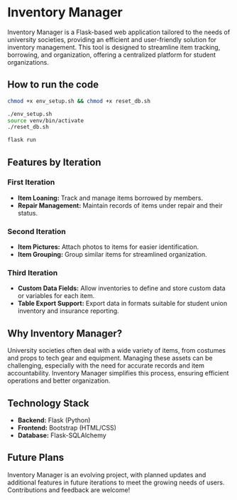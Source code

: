 # Inventory Manager

Inventory Manager is a Flask-based web application tailored to the needs of university societies, providing an efficient and user-friendly solution for inventory management. This tool is designed to streamline item tracking, borrowing, and organization, offering a centralized platform for student organizations.

## How to run the code

```bash
chmod +x env_setup.sh && chmod +x reset_db.sh
```

```bash
./env_setup.sh
source venv/bin/activate
./reset_db.sh
```

```bash
flask run
```

## Features by Iteration

### **First Iteration**
- **Item Loaning:** Track and manage items borrowed by members.
- **Repair Management:** Maintain records of items under repair and their status.

### **Second Iteration**
- **Item Pictures:** Attach photos to items for easier identification.
- **Item Grouping:** Group similar items for streamlined organization.

### **Third Iteration**
- **Custom Data Fields:** Allow inventories to define and store custom data or variables for each item.
- **Table Export Support:** Export data in formats suitable for student union inventory and insurance reporting.

## Why Inventory Manager?
University societies often deal with a wide variety of items, from costumes and props to tech gear and equipment. Managing these assets can be challenging, especially with the need for accurate records and item accountability. Inventory Manager simplifies this process, ensuring efficient operations and better organization.

## Technology Stack
- **Backend:** Flask (Python)
- **Frontend:** Bootstrap (HTML/CSS)
- **Database:** Flask-SQLAlchemy

## Future Plans
Inventory Manager is an evolving project, with planned updates and additional features in future iterations to meet the growing needs of users. Contributions and feedback are welcome!
